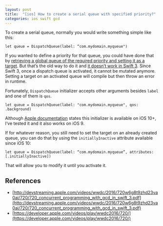```yaml
---
layout: post
title:  "[ios] How to create a serial queue with specified priority?"
categories: ios swift gcd
---
```


To create a serial queue, normally you would write something simple like this:

`let queue = DispatchQueue(label: “com.mydomain.myqueue")`

If you wanted to define a priority for that queue, you could have done that by [retrieving a global queue of the required priority and setting it as a target](http://stackoverflow.com/a/17690878/517865). But that’s the old way to do it and [it doesn’t work in Swift 3](https://bugs.swift.org/browse/SR-1859).
Since Swift 3, once a dispatch queue is activated, it cannot be mutated anymore. Setting a target on an activated queue will compile but then throw an error in runtime.

Fortunately, `DispatchQueue` initializer accepts other arguments besides `label` and one of them is `qos`.

`let queue = DispatchQueue(label: "com.mydomain.myqueue", qos: .background)`

Although [Apple documentation](https://developer.apple.com/reference/dispatch/dispatchqueue) states this initializer is available on iOS 10+, I’ve tested it and it also works on iOS 9.

If for whatever reason, you still need to set the target on an already created queue, you can do that by using the `initiallyInactive` attribute available since iOS 10:

`let queue = DispatchQueue(label: “com.mydomain.myqueue”, attributes: [.initiallyInactive])`

That will allow you to modify it until you activate it.

References
----------
* [http://devstreaming.apple.com/videos/wwdc/2016/720w6g8t9zhd23va0ai/720/720_concurrent_programming_with_gcd_in_swift_3.pdf](http://devstreaming.apple.com/videos/wwdc/2016/720w6g8t9zhd23va0ai/720/720_concurrent_programming_with_gcd_in_swift_3.pdf)
* [https://developer.apple.com/videos/play/wwdc2016/720/](https://developer.apple.com/videos/play/wwdc2016/720/)
